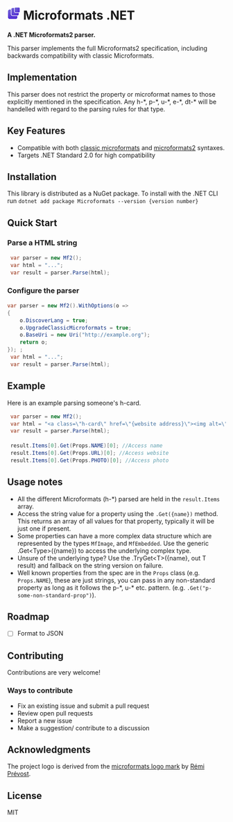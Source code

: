 # ![Project Logo](https://raw.githubusercontent.com/myquay/Microformats/main/logo-sm.png) Microformats .NET

**A .NET Microformats2 parser.**

This parser implements the full Microformats2 specification, including backwards compatibility with classic Microformats.

## Implementation

This parser does not restrict the property or microformat names to those explicitly mentioned in the specification. Any h-\*, p-\*, u-\*, e-\*, dt-\* will be handelled with regard to the parsing rules for that type.

## Key Features

* Compatible with both [classic microformats](http://microformats.org/wiki/Main_Page#Classic_Microformats) and [microformats2](http://microformats.org/wiki/microformats2) syntaxes.
* Targets .NET Standard 2.0 for high compatibility

## Installation

This library is distributed as a NuGet package. To install with the .NET CLI run `dotnet add package Microformats --version {version number} `

## Quick Start

### Parse a HTML string

```csharp
 var parser = new Mf2();
 var html = "...";
 var result = parser.Parse(html);
```

### Configure the parser

```csharp
var parser = new Mf2().WithOptions(o =>
{
    o.DiscoverLang = true;
    o.UpgradeClassicMicroformats = true;
    o.BaseUri = new Uri("http://example.org");
    return o;
}); ;
 var html = "...";
 var result = parser.Parse(html);
```

## Example

Here is an example parsing someone's h-card.

```csharp
 var parser = new Mf2();
 var html = "<a class=\"h-card\" href=\"{website address}\"><img alt=\"{name of person}\" src=\"{address of photo}\" /></a>";
 var result = parser.Parse(html);

 result.Items[0].Get(Props.NAME)[0]; //Access name
 result.Items[0].Get(Props.URL)[0]; //Access website
 result.Items[0].Get(Props.PHOTO)[0]; //Access photo
```

## Usage notes

* All the different Microformats (h-\*) parsed are held in the `result.Items` array.
* Access the string value for a property using the `.Get({name})` method. This returns an array of all values for that property, typically it will be just one if present.
* Some properties can have a more complex data structure which are represented by the types `MfImage`, and `MfEmbedded`. Use the generic .Get\<Type\>({name}) to access the underlying complex type.
* Unsure of the underlying type? Use the .TryGet\<T\>({name}, out T result) and fallback on the string version on failure.
* Well known properties from the spec are in the `Props` class (e.g. `Props.NAME`), these are just strings, you can pass in any non-standard property as long as it follows the p-\*, u-\* etc. pattern. (e.g. `.Get("p-some-non-standard-prop")`).

## Roadmap

- [ ] Format to JSON

## Contributing

Contributions are very welcome!

### Ways to contribute

* Fix an existing issue and submit a pull request
* Review open pull requests
* Report a new issue
* Make a suggestion/ contribute to a discussion

## Acknowledgments

The project logo is derived from the [microformats logo mark](http://microformats.org/wiki/spread-microformats) by [Rémi Prévost](http://microformats.org/wiki/User:Remi).

## License

MIT
